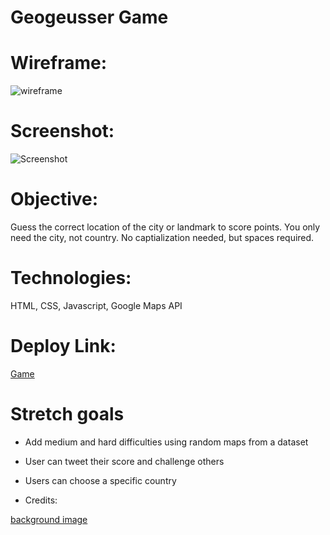 # Geogeusser Game 

# Wireframe: 
![wireframe](https://i.imgur.com/OHTsy1M.png)

# Screenshot:
![Screenshot](https://i.imgur.com/HSNyTvq.jpg)


# Objective:

Guess the correct location of the city or landmark to score points. You only need the city, not country. No captialization needed, but spaces required.


# Technologies:

HTML, CSS, Javascript, Google Maps API


# Deploy Link:

[Game](http://kindhearted-use.surge.sh/)


# Stretch goals

* Add medium and hard difficulties using random maps from a dataset

*  User can tweet their score and challenge others
*  Users can choose a specific country 


* Credits:

[background image](https://www.freepik.com/free-psd/realistic-wood-background_957876.htm#page=1&query=wood%20background&position=0)